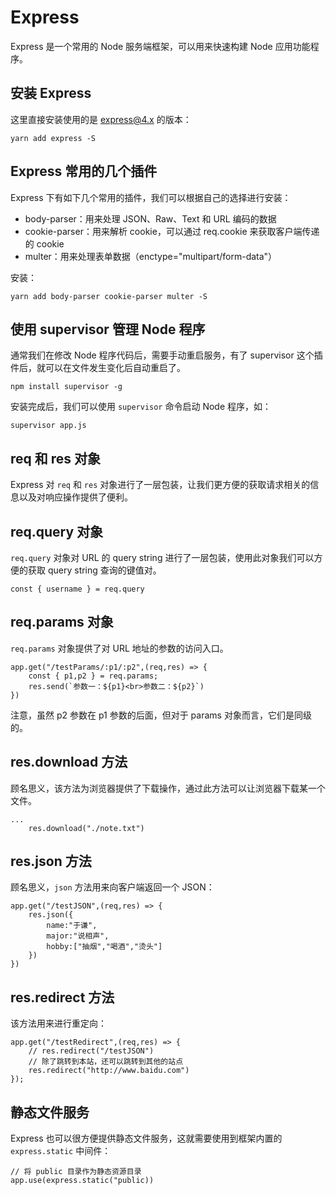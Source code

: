 # Express
Express 是一个常用的 Node 服务端框架，可以用来快速构建 Node 应用功能程序。
## 安装 Express
这里直接安装使用的是 express@4.x 的版本：
```
yarn add express -S
```
## Express 常用的几个插件
Express 下有如下几个常用的插件，我们可以根据自己的选择进行安装：
- body-parser：用来处理 JSON、Raw、Text 和 URL 编码的数据
- cookie-parser：用来解析 cookie，可以通过 req.cookie 来获取客户端传递的 cookie
- multer：用来处理表单数据（enctype="multipart/form-data"）

安装：
```
yarn add body-parser cookie-parser multer -S
```
## 使用 supervisor 管理 Node 程序
通常我们在修改 Node 程序代码后，需要手动重启服务，有了 supervisor 这个插件后，就可以在文件发生变化后自动重启了。
```
npm install supervisor -g
```
安装完成后，我们可以使用 ```supervisor``` 命令启动 Node 程序，如：
```
supervisor app.js
```
## req 和 res 对象
Express 对 ```req``` 和 ```res``` 对象进行了一层包装，让我们更方便的获取请求相关的信息以及对响应操作提供了便利。
## req.query 对象
```req.query``` 对象对 URL 的 query string 进行了一层包装，使用此对象我们可以方便的获取 query string 查询的键值对。
```
const { username } = req.query
```
## req.params 对象
```req.params``` 对象提供了对 URL 地址的参数的访问入口。
```
app.get("/testParams/:p1/:p2",(req,res) => {
    const { p1,p2 } = req.params;
    res.send(`参数一：${p1}<br>参数二：${p2}`)
})
```
注意，虽然 p2 参数在 p1 参数的后面，但对于 params 对象而言，它们是同级的。

## res.download 方法 
顾名思义，该方法为浏览器提供了下载操作，通过此方法可以让浏览器下载某一个文件。
```
...
    res.download("./note.txt")
```
## res.json 方法
顾名思义，```json``` 方法用来向客户端返回一个 JSON：
```
app.get("/testJSON",(req,res) => {
    res.json({
        name:"于谦",
        major:"说相声",
        hobby:["抽烟","喝酒","烫头"]
    })
})
```
## res.redirect 方法
该方法用来进行重定向：
```
app.get("/testRedirect",(req,res) => {
    // res.redirect("/testJSON")
    // 除了跳转到本站，还可以跳转到其他的站点
    res.redirect("http://www.baidu.com")
});

```
## 静态文件服务
Express 也可以很方便提供静态文件服务，这就需要使用到框架内置的 ```express.static``` 中间件：
```
// 将 public 目录作为静态资源目录
app.use(express.static("public))
```